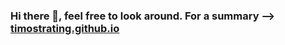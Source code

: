### Hi there 👋, feel free to look around. For a summary --> [timostrating.github.io](https://timostrating.github.io)
